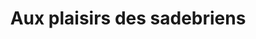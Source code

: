 ---
title: "Aux plaisirs des sadebriens"
url: /sevre/aux-plaisirs-des-sadebriens/
shop: boulangerie
---
